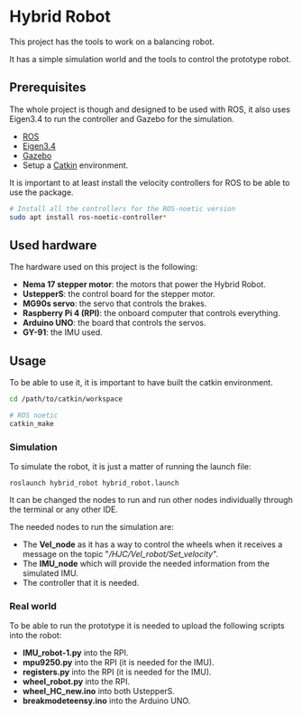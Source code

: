 # Hybrid Robot
This project has the tools to work on a balancing robot.

It has a simple simulation world and the tools to control the prototype robot.

## Prerequisites
The whole project is though and designed to be used with ROS, it also uses Eigen3.4 to
run the controller and Gazebo for the simulation.
* [ROS](https://www.ros.org/)
* [Eigen3.4](https://gitlab.com/libeigen/eigen/-/releases/3.4.0)
* [Gazebo](https://classic.gazebosim.org/tutorials?tut=guided_i5)
* Setup a [Catkin](http://wiki.ros.org/catkin) environment.

It is important to at least install the velocity controllers for ROS to be able to use
the package.
```sh
# Install all the controllers for the ROS-noetic version
sudo apt install ros-noetic-controller*
```

## Used hardware
The hardware used on this project is the following:
* **Nema 17 stepper motor**: the motors that power the Hybrid Robot.
* **UstepperS**: the control board for the stepper motor.
* **MG90s servo**: the servo that controls the brakes.
* **Raspberry Pi 4 (RPI)**: the onboard computer that controls everything.
* **Arduino UNO**: the board that controls the servos.
* **GY-91**: the IMU used.

## Usage
To be able to use it, it is important to have built the catkin environment.
```sh
cd /path/to/catkin/workspace

# ROS noetic
catkin_make
```
### Simulation
To simulate the robot, it is just a matter of running the launch file: 
```shell
roslaunch hybrid_robot hybrid_robot.launch
```
It can be changed the nodes to run and run other nodes individually through the
terminal or any other IDE.

The needed nodes to run the simulation are:
* The **Vel_node** as it has a way to control the wheels when it receives a message on the topic "_/HJC/Vel_robot/Set_velocity_".
* The **IMU_node** which will provide the needed information from the simulated IMU.
* The controller that it is needed.

### Real world
To be able to run the prototype it is needed to upload the following scripts into the robot:
* **IMU_robot-1.py** into the RPI.
* **mpu9250.py** into the RPI (it is needed for the IMU).
* **registers.py** into the RPI (it is needed for the IMU).
* **wheel_robot.py** into the RPI.
* **wheel_HC_new.ino** into both UstepperS.
* **breakmodeteensy.ino** into the Arduino UNO.